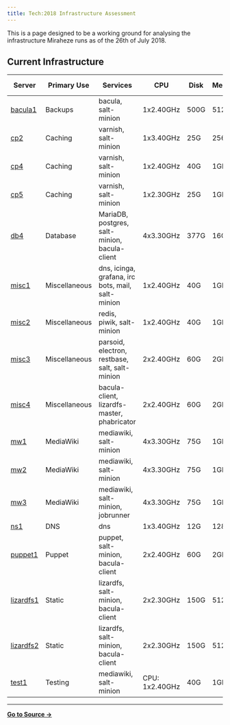 ```yaml
---
title: Tech:2018 Infrastructure Assessment
---
```


This is a page designed to be a working ground for analysing the infrastructure Miraheze runs as of the 26th of July 2018.

## Current Infrastructure 

| Server | Primary Use | Services | CPU | Disk | Memory | Price (/mo) |
| --- | --- | --- | --- | --- | --- | --- |
| [bacula1](https://meta.miraheze.org/wiki/Tech:bacula1) | Backups | bacula, salt-minion | 1x2.40GHz | 500G | 512MB | $12 |
| [cp2](https://meta.miraheze.org/wiki/Tech:cp2) | Caching | varnish, salt-minion | 1x3.40GHz | 25G | 256MB | $2.67 |
| [cp4](https://meta.miraheze.org/wiki/Tech:cp4) | Caching | varnish, salt-minion | 1x2.40GHz | 40G | 1GB | $3.50 |
| [cp5](https://meta.miraheze.org/wiki/Tech:cp5) | Caching | varnish, salt-minion | 1x2.30GHz | 25G | 1GB | $5 |
| [db4](https://meta.miraheze.org/wiki/Tech:db4) | Database | MariaDB, postgres, salt-minion, bacula-client | 4x3.30GHz | 377G | 16GB | $80 |
| [misc1](https://meta.miraheze.org/wiki/Tech:misc1) | Miscellaneous | dns, icinga, grafana, irc bots, mail, salt-minion | 1x2.40GHz | 40G | 1GB | $3.15 |
| [misc2](https://meta.miraheze.org/wiki/Tech:misc2) | Miscellaneous | redis, piwik, salt-minion | 1x2.40GHz | 40G | 1GB | $3.15 |
| [misc3](https://meta.miraheze.org/wiki/Tech:misc3) | Miscellaneous | parsoid, electron, restbase, salt, salt-minion | 2x2.40GHz | 60G | 2GB | $7 |
| [misc4](https://meta.miraheze.org/wiki/Tech:misc4) | Miscellaneous | bacula-client, lizardfs-master, phabricator | 2x2.40GHz | 60G | 2GB | $7 |
| [mw1](https://meta.miraheze.org/wiki/Tech:mw1) | MediaWiki | mediawiki, salt-minion | 4x3.30GHz | 75G | 1GB | $10 |
| [mw2](https://meta.miraheze.org/wiki/Tech:mw2) | MediaWiki | mediawiki, salt-minion | 4x3.30GHz | 75G | 1GB | $10 |
| [mw3](https://meta.miraheze.org/wiki/Tech:mw3) | MediaWiki | mediawiki, salt-minion, jobrunner | 4x3.30GHz | 75G | 1GB | $10 |
| [ns1](/tech-docs/techns1) | DNS | dns | 1x3.40GHz | 12G | 128MB | $1.13 |
| [puppet1](https://meta.miraheze.org/wiki/Tech:puppet1) | Puppet | puppet, salt-minion, bacula-client | 2x2.40GHz | 60G | 2GB | $7 |
| [lizardfs1](https://meta.miraheze.org/wiki/Tech:lizardfs1) | Static | lizardfs, salt-minion, bacula-client | 2x2.30GHz | 150G | 512MB | $4.85 |
| [lizardfs2](https://meta.miraheze.org/wiki/Tech:lizardfs2) | Static | lizardfs, salt-minion, bacula-client | 2x2.30GHz | 150G | 512MB | $4.85 |
| [test1](https://meta.miraheze.org/wiki/Tech:test1) | Testing | mediawiki, salt-minion | CPU: 1x2.40GHz | 40G | 1GB | $3.50 |



----
**[Go to Source &rarr;](https://meta.miraheze.org/wiki/Tech:2018_Infrastructure_Assessment)**